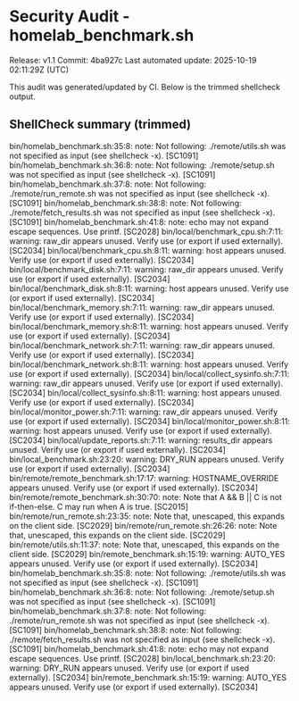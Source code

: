 # Security Audit - homelab_benchmark.sh

Release: v1.1
Commit: 4ba927c
Last automated update: 2025-10-19 02:11:29Z (UTC)

This audit was generated/updated by CI. Below is the trimmed shellcheck output.

## ShellCheck summary (trimmed)

bin/homelab_benchmark.sh:35:8: note: Not following: ./remote/utils.sh was not specified as input (see shellcheck -x). [SC1091]
bin/homelab_benchmark.sh:36:8: note: Not following: ./remote/setup.sh was not specified as input (see shellcheck -x). [SC1091]
bin/homelab_benchmark.sh:37:8: note: Not following: ./remote/run_remote.sh was not specified as input (see shellcheck -x). [SC1091]
bin/homelab_benchmark.sh:38:8: note: Not following: ./remote/fetch_results.sh was not specified as input (see shellcheck -x). [SC1091]
bin/homelab_benchmark.sh:41:8: note: echo may not expand escape sequences. Use printf. [SC2028]
bin/local/benchmark_cpu.sh:7:11: warning: raw_dir appears unused. Verify use (or export if used externally). [SC2034]
bin/local/benchmark_cpu.sh:8:11: warning: host appears unused. Verify use (or export if used externally). [SC2034]
bin/local/benchmark_disk.sh:7:11: warning: raw_dir appears unused. Verify use (or export if used externally). [SC2034]
bin/local/benchmark_disk.sh:8:11: warning: host appears unused. Verify use (or export if used externally). [SC2034]
bin/local/benchmark_memory.sh:7:11: warning: raw_dir appears unused. Verify use (or export if used externally). [SC2034]
bin/local/benchmark_memory.sh:8:11: warning: host appears unused. Verify use (or export if used externally). [SC2034]
bin/local/benchmark_network.sh:7:11: warning: raw_dir appears unused. Verify use (or export if used externally). [SC2034]
bin/local/benchmark_network.sh:8:11: warning: host appears unused. Verify use (or export if used externally). [SC2034]
bin/local/collect_sysinfo.sh:7:11: warning: raw_dir appears unused. Verify use (or export if used externally). [SC2034]
bin/local/collect_sysinfo.sh:8:11: warning: host appears unused. Verify use (or export if used externally). [SC2034]
bin/local/monitor_power.sh:7:11: warning: raw_dir appears unused. Verify use (or export if used externally). [SC2034]
bin/local/monitor_power.sh:8:11: warning: host appears unused. Verify use (or export if used externally). [SC2034]
bin/local/update_reports.sh:7:11: warning: results_dir appears unused. Verify use (or export if used externally). [SC2034]
bin/local_benchmark.sh:23:20: warning: DRY_RUN appears unused. Verify use (or export if used externally). [SC2034]
bin/remote/remote_benchmark.sh:17:17: warning: HOSTNAME_OVERRIDE appears unused. Verify use (or export if used externally). [SC2034]
bin/remote/remote_benchmark.sh:30:70: note: Note that A && B || C is not if-then-else. C may run when A is true. [SC2015]
bin/remote/run_remote.sh:23:35: note: Note that, unescaped, this expands on the client side. [SC2029]
bin/remote/run_remote.sh:26:26: note: Note that, unescaped, this expands on the client side. [SC2029]
bin/remote/utils.sh:11:37: note: Note that, unescaped, this expands on the client side. [SC2029]
bin/remote_benchmark.sh:15:19: warning: AUTO_YES appears unused. Verify use (or export if used externally). [SC2034]
bin/homelab_benchmark.sh:35:8: note: Not following: ./remote/utils.sh was not specified as input (see shellcheck -x). [SC1091]
bin/homelab_benchmark.sh:36:8: note: Not following: ./remote/setup.sh was not specified as input (see shellcheck -x). [SC1091]
bin/homelab_benchmark.sh:37:8: note: Not following: ./remote/run_remote.sh was not specified as input (see shellcheck -x). [SC1091]
bin/homelab_benchmark.sh:38:8: note: Not following: ./remote/fetch_results.sh was not specified as input (see shellcheck -x). [SC1091]
bin/homelab_benchmark.sh:41:8: note: echo may not expand escape sequences. Use printf. [SC2028]
bin/local_benchmark.sh:23:20: warning: DRY_RUN appears unused. Verify use (or export if used externally). [SC2034]
bin/remote_benchmark.sh:15:19: warning: AUTO_YES appears unused. Verify use (or export if used externally). [SC2034]
